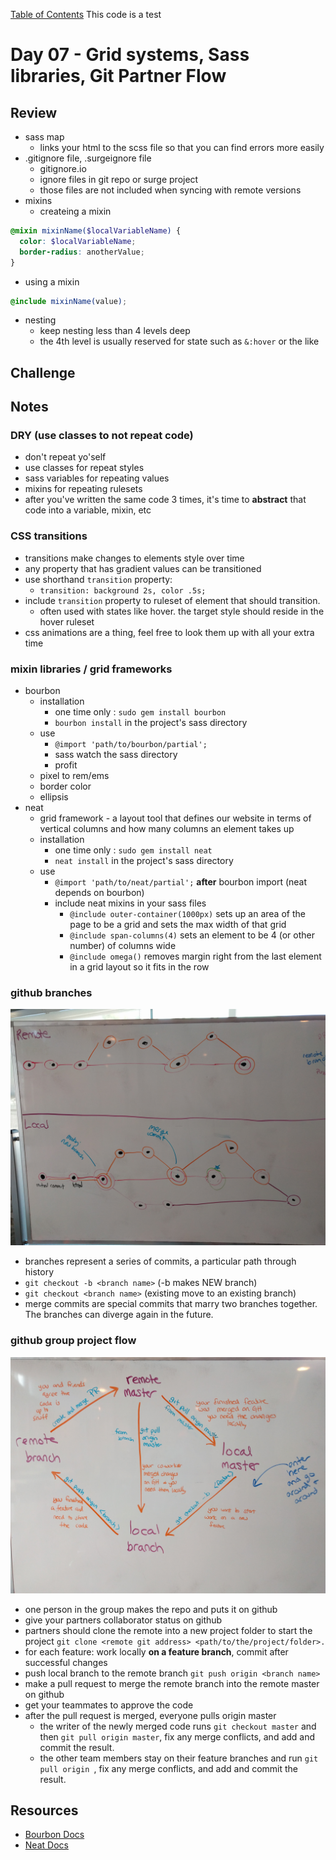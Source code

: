 [Table of Contents](/README.md)
This code is a test

# Day 07 - Grid systems, Sass libraries, Git Partner Flow

## Review
- sass map
  - links your html to the scss file so that you can find errors more easily
- .gitignore file, .surgeignore file
  - gitignore.io
  - ignore files in git repo or surge project
  - those files are not included when syncing with remote versions
- mixins
  - createing a mixin
```scss
@mixin mixinName($localVariableName) {
  color: $localVariableName;
  border-radius: anotherValue;
}
```
  - using a mixin
```scss
@include mixinName(value);
```
- nesting
  - keep nesting less than 4 levels deep
  - the 4th level is usually reserved for state such as `&:hover` or the like

## Challenge

## Notes
### DRY (use classes to not repeat code)
  - don't repeat yo'self
  - use classes for repeat styles
  - sass variables for repeating values
  - mixins for repeating rulesets
  - after you've written the same code 3 times, it's time to **abstract** that code into a variable, mixin, etc

### CSS transitions
  - transitions make changes to elements style over time
  - any property that has gradient values can be transitioned
  - use shorthand `transition` property:
    - `transition: background 2s, color .5s;`
  - include `transition` property to ruleset of element that should transition.
    - often used with states like hover. the target style should reside in the hover ruleset
  - css animations are a thing, feel free to look them up with all your extra time

### mixin libraries / grid frameworks
  - bourbon
    - installation
      - one time only : `sudo gem install bourbon`
      - `bourbon install` in the project's sass directory
    - use
      - `@import 'path/to/bourbon/partial';`
      - sass watch the sass directory
      - profit
    - pixel to rem/ems
    - border color
    - ellipsis
  - neat
    - grid framework - a layout tool that defines our website in terms of vertical columns and how many columns an element takes up
    - installation
      - one time only : `sudo gem install neat`
      - `neat install` in the project's sass directory
    - use
      - `@import 'path/to/neat/partial';` **after** bourbon import (neat depends on bourbon)
      - include neat mixins in your sass files
        - `@include outer-container(1000px)` sets up an area of the page to be a grid and sets the max width of that grid
        - `@include span-columns(4)` sets an element to be 4 (or other number) of columns wide
        - `@include omega()` removes margin right from the last element in a grid layout so it fits in the row

### github branches
![](../images/git-branching.jpg)
  - branches represent a series of commits, a particular path through history
  - `git checkout -b <branch name>` (-b makes NEW branch)
  - `git checkout <branch name>` (existing move to an existing branch)
  - merge commits are special commits that marry two branches together. The branches can diverge again in the future.


### github group project flow
![](../images/git-flow.jpg)
  - one person in the group makes the repo and puts it on github
  - give your partners collaborator status on github
  - partners should clone the remote into a new project folder to start the project `git clone <remote git address> <path/to/the/project/folder>.`
  - for each feature: work locally **on a feature branch**, commit after successful changes
  - push local branch to the remote branch `git push origin <branch name>`
  - make a pull request to merge the remote branch into the remote master on github
  - get your teammates to approve the code
  - after the pull request is merged, everyone pulls origin master
    - the writer of the newly merged code runs `git checkout master` and then `git pull origin master`, fix any merge conflicts, and add and commit the result.
    - the other team members stay on their feature branches and run `git pull origin `, fix any merge conflicts, and add and commit the result.
    

## Resources
- [Bourbon Docs](http://bourbon.io/docs/)
- [Neat Docs](http://neat.bourbon.io/examples/)
